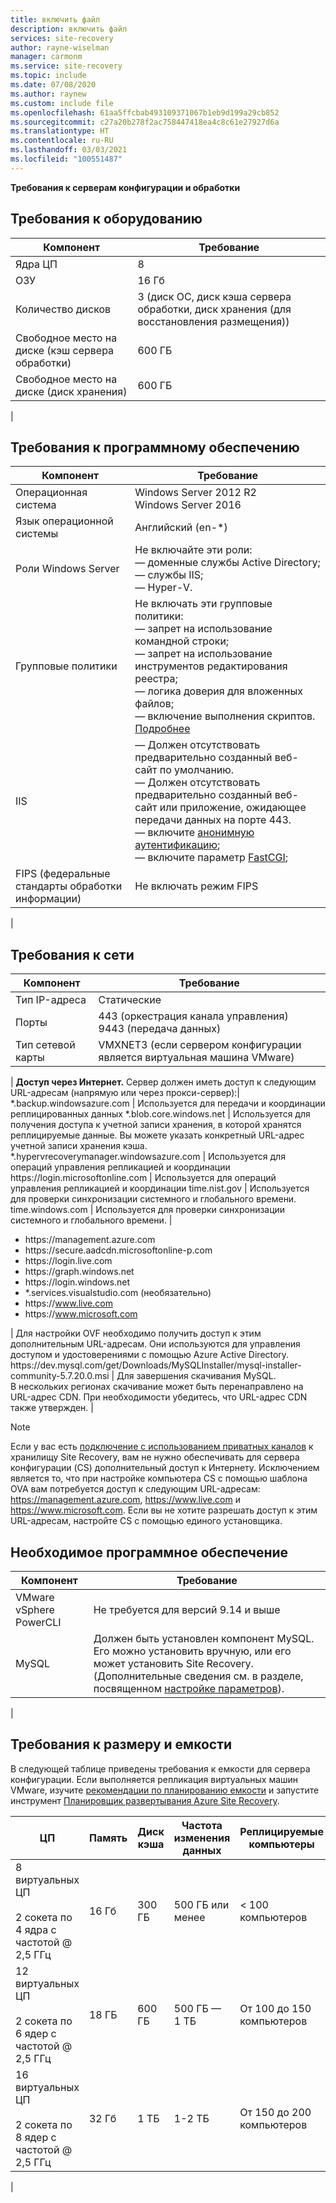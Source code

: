 ```yaml
---
title: включить файл
description: включить файл
services: site-recovery
author: rayne-wiselman
manager: carmonm
ms.service: site-recovery
ms.topic: include
ms.date: 07/08/2020
ms.author: raynew
ms.custom: include file
ms.openlocfilehash: 61aa5ffcbab493109371067b1eb9d199a29cb852
ms.sourcegitcommit: c27a20b278f2ac758447418ea4c8c61e27927d6a
ms.translationtype: HT
ms.contentlocale: ru-RU
ms.lasthandoff: 03/03/2021
ms.locfileid: "100551487"
---
```

**Требования к серверам конфигурации и обработки**


## <a name="hardware-requirements"></a>Требования к оборудованию

**Компонент** | **Требование** 
--- | ---
Ядра ЦП | 8 
ОЗУ | 16 Гб
Количество дисков | 3 (диск ОС, диск кэша сервера обработки, диск хранения (для восстановления размещения)) 
Свободное место на диске (кэш сервера обработки) | 600 ГБ
Свободное место на диске (диск хранения) | 600 ГБ
 | 

## <a name="software-requirements"></a>Требования к программному обеспечению

**Компонент** | **Требование** 
--- | ---
Операционная система | Windows Server 2012 R2 <br> Windows Server 2016
Язык операционной системы | Английский (en-*)
Роли Windows Server | Не включайте эти роли: <br> — доменные службы Active Directory; <br>— службы IIS; <br> — Hyper-V. 
Групповые политики | Не включать эти групповые политики: <br> — запрет на использование командной строки; <br> — запрет на использование инструментов редактирования реестра; <br> — логика доверия для вложенных файлов; <br> — включение выполнения скриптов. <br> [Подробнее](/previous-versions/windows/it-pro/windows-7/gg176671(v=ws.10))
IIS | — Должен отсутствовать предварительно созданный веб-сайт по умолчанию. <br> — Должен отсутствовать предварительно созданный веб-сайт или приложение, ожидающее передачи данных на порте 443. <br>— включите [анонимную аутентификацию](/previous-versions/windows/it-pro/windows-server-2008-R2-and-2008/cc731244(v=ws.10)); <br> — включите параметр [FastCGI](/previous-versions/windows/it-pro/windows-server-2008-R2-and-2008/cc753077(v=ws.10)); 
FIPS (федеральные стандарты обработки информации) | Не включать режим FIPS
|

## <a name="network-requirements"></a>Требования к сети

**Компонент** | **Требование** 
--- | --- 
Тип IP-адреса | Статические 
Порты | 443 (оркестрация канала управления)<br>9443 (передача данных) 
Тип сетевой карты | VMXNET3 (если сервером конфигурации является виртуальная машина VMware)
 |
**Доступ через Интернет.** Сервер должен иметь доступ к следующим URL-адресам (напрямую или через прокси-сервер):|
\*.backup.windowsazure.com | Используется для передачи и координации реплицированных данных
\*.blob.core.windows.net | Используется для получения доступа к учетной записи хранения, в которой хранятся реплицируемые данные. Вы можете указать конкретный URL-адрес учетной записи хранения кэша.
\*.hypervrecoverymanager.windowsazure.com | Используется для операций управления репликацией и координации
https:\//login.microsoftonline.com | Используется для операций управления репликацией и координации 
time.nist.gov | Используется для проверки синхронизации системного и глобального времени.
time.windows.com | Используется для проверки синхронизации системного и глобального времени.
| <ul> <li> https:\//management.azure.com </li><li> https:\//secure.aadcdn.microsoftonline-p.com </li><li> https:\//login.live.com </li><li> https:\//graph.windows.net </li><li> https:\//login.windows.net </li><li> *.services.visualstudio.com (необязательно) </li><li> https:\//www.live.com </li><li> https:\//www.microsoft.com </li></ul> | Для настройки OVF необходимо получить доступ к этим дополнительным URL-адресам. Они используются для управления доступом и удостоверениями с помощью Azure Active Directory.
https:\//dev.mysql.com/get/Downloads/MySQLInstaller/mysql-installer-community-5.7.20.0.msi  | Для завершения скачивания MySQL. </br> В нескольких регионах скачивание может быть перенаправлено на URL-адрес CDN. При необходимости убедитесь, что URL-адрес CDN также утвержден.
|

> [!NOTE]
> Если у вас есть [подключение с использованием приватных каналов](../articles/site-recovery/hybrid-how-to-enable-replication-private-endpoints.md) к хранилищу Site Recovery, вам не нужно обеспечивать для сервера конфигурации (CS) дополнительный доступ к Интернету. Исключением является то, что при настройке компьютера CS с помощью шаблона OVA вам потребуется доступ к следующим URL-адресам: https://management.azure.com, https://www.live.com и https://www.microsoft.com. Если вы не хотите разрешать доступ к этим URL-адресам, настройте CS с помощью единого установщика.

## <a name="required-software"></a>Необходимое программное обеспечение

**Компонент** | **Требование** 
--- | ---
VMware vSphere PowerCLI | Не требуется для версий 9.14 и выше
MySQL | Должен быть установлен компонент MySQL. Его можно установить вручную, или его может установить Site Recovery. (Дополнительные сведения см. в разделе, посвященном [настройке параметров](../articles/site-recovery/vmware-azure-deploy-configuration-server.md#configure-settings)).
|

## <a name="sizing-and-capacity-requirements"></a>Требования к размеру и емкости

В следующей таблице приведены требования к емкости для сервера конфигурации. Если выполняется репликация виртуальных машин VMware, изучите [рекомендации по планированию емкости](../articles/site-recovery/site-recovery-plan-capacity-vmware.md) и запустите инструмент [Планировщик развертывания Azure Site Recovery](../articles/site-recovery/site-recovery-deployment-planner.md).


**ЦП** | **Память** | **Диск кэша** | **Частота изменения данных** | **Реплицируемые компьютеры**
--- | --- | --- | --- | ---
8 виртуальных ЦП<br/><br/> 2 сокета по 4 ядра с частотой \@ 2,5 ГГц | 16 Гб | 300 ГБ | 500 ГБ или менее | < 100 компьютеров
12 виртуальных ЦП<br/><br/> 2 сокета по 6 ядер с частотой \@ 2,5 ГГц | 18 ГБ | 600 ГБ | 500 ГБ — 1 ТБ | От 100 до 150 компьютеров
16 виртуальных ЦП<br/><br/> 2 сокета по 8 ядер с частотой \@ 2,5 ГГц | 32 Гб | 1 TБ | 1-2 TБ | От 150 до 200 компьютеров
|
